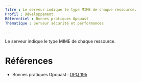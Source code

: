 ```yaml
---
Titre : Le serveur indique le type MIME de chaque ressource.
Profil : Développement
Référentiel : Bonnes pratiques Opquast
Thématique : Serveur sécurité et performances

---
```

Le serveur indique le type MIME de chaque ressource.

# Références

*   Bonnes pratiques Opquast : [OPQ 195](https://checklists.opquast.com/fr/qualiteweb/le-serveur-indique-le-type-mime-de-chaque-ressource)
